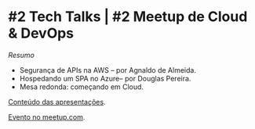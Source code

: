 # #2 Tech Talks | #2 Meetup de Cloud & DevOps
_Resumo_

- Segurança de APIs na AWS – por Agnaldo de Almeida.
- Hospedando um SPA no Azure– por Douglas Pereira.
- Mesa redonda: começando em Cloud.

[Conteúdo das apresentações](https://github.com/IterisConsultoria/techtalks/tree/master/2019/05_12).

[Evento no meetup.com](https://www.meetup.com/pt-BR/IterisTechTalks/events/266731558).